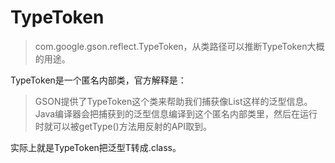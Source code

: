 # TypeToken

> com.google.gson.reflect.TypeToken，从类路径可以推断TypeToken大概的用途。

TypeToken是一个匿名内部类，官方解释是：
> GSON提供了TypeToken这个类来帮助我们捕获像List这样的泛型信息。Java编译器会把捕获到的泛型信息编译到这个匿名内部类里，然后在运行时就可以被getType()方法用反射的API取到。  

实际上就是TypeToken把泛型T转成.class。
